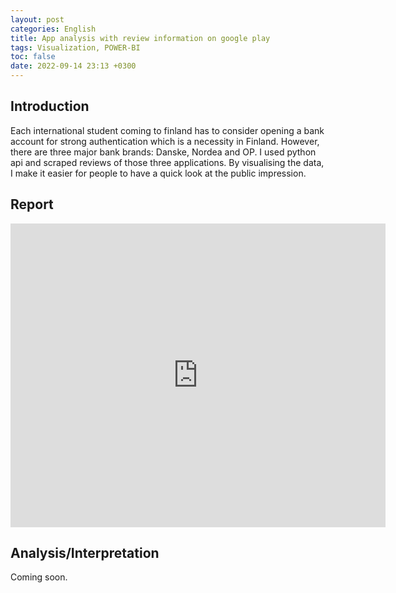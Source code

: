```yaml
---
layout: post
categories: English
title: App analysis with review information on google play
tags: Visualization, POWER-BI
toc: false
date: 2022-09-14 23:13 +0300
---
```

## Introduction
Each international student coming to finland has to consider opening a bank account for strong authentication which is a necessity in Finland. However, there are three major bank brands: Danske, Nordea and OP.
I used python api and scraped reviews of those three applications. By visualising the data, I make it easier for people to have a quick look at the public impression.

## Report

<iframe title="app_visual - Page 1" width="600" height="486" src="https://app.powerbi.com/view?r=eyJrIjoiYjU5YWU2ODQtNjY5NS00OTFiLWFmN2EtMjljM2I3YmU4ZDQ5IiwidCI6IjcwZTNmODZhLWRjZTYtNDBhZS05MzYxLWY3NWY0MmE1ODZhMyIsImMiOjh9" frameborder="0" allowFullScreen="true"></iframe>

## Analysis/Interpretation
Coming soon.
